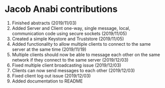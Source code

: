 # Jacob Anabi contributions
1. Finished abstracts (2019/11/03)
2. Added Server and Client one-way, single message, local,  communication code using secure sockets (2019/11/05)
3. Created a simple Keystore and Truststore (2019/11/05)
4. Added functionality to allow multiple clients to connect to the same server at the same time (2019/11/19)
4. Multiple clients should now be able to message each other on the same network if they connect to the same server (2019/12/03)
5. Fixed multiple client broadcasting issue (2019/12/03)
6. Clients can now send messages to each other (2019/12/03)
7. Fixed client log out issue (2019/12/03)
8. Added documentation to README
